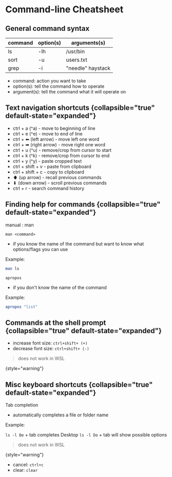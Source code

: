 # Command-line Cheatsheet

## General command syntax

| command | option(s) | arguments(s)      |
|---------|-----------|-------------------|
| ls      | -lh       | /usr/bin          |
| sort    | -u        | users.txt         |
| grep    | -i        | "needle" haystack |

- command: action you want to take
- option(s): tell the command how to operate
- argument(s): tell the command what it will operate on

## Text navigation shortcuts {collapsible="true" default-state="expanded"}

- ctrl + a (^a) - move to beginning of line
- ctrl + e (^e) - move to end of line
- ctrl + ⬅ (left arrow) - move left one word
- ctrl + ➡ (right arrow) - move right one word
- ctrl + u (^u) - remove/crop from cursor to start
- ctrl + k (^k) - remove/crop from cursor to end
- ctrl + y (^y) - paste cropped text
- ctrl + shift + v - paste from clipboard
- ctrl + shift + c - copy to clipboard
- ⬆ (up arrow) - recall previous commands
- ⬇ (down arrow) - scroll previous commands
- ctrl + r - search command history

## Finding help for commands {collapsible="true" default-state="expanded"}

manual : man

`man <command>`

- if you know the name of the command but want to know what options/flags you can use

Example:

```Bash
man ls
```

`apropos`

- if you don't know the name of the command

Example:

```bash
apropos "list"
```

## Commands at the shell prompt {collapsible="true" default-state="expanded"}

- increase font size: `ctrl+shift+ (+)`
- decrease font size: `ctrl+shift+ (-)`

> does not work in WSL

{style="warning"}

## Misc keyboard shortcuts {collapsible="true" default-state="expanded"}

Tab completion

- automatically completes a file or folder name

Example:

`ls -l De` + tab completes Desktop
`ls -l Do` + tab will show possible options

> does not work in WSL

{style="warning"}

- cancel: `ctrl+c`
- clear: `clear`

<seealso>
    <!--Provide links to related how-to guides, overviews, and tutorials.-->
</seealso>